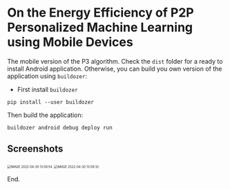 # On the Energy Efficiency of P2P Personalized Machine Learning using Mobile Devices

The mobile version of the P3 algorithm. Check the `dist` folder for a ready to install Android application. Otherwise, you can build you own version of the application using `buildozer`:

- First install `buildozer`

```
pip install --user buildozer
```

Then build the application:

```
buildozer android debug deploy run
```

## Screenshots



<img src="https://tva1.sinaimg.cn/large/e6c9d24egy1h1s1z4yldpj20gf0zk0te.jpg" alt="IMAGE 2022-04-30 13:08:54" style="zoom:50%;" />       <img src="https://tva1.sinaimg.cn/large/e6c9d24egy1h1s1zm1d2cj20gf0zk757.jpg" alt="IMAGE 2022-04-30 13:09:32" style="zoom:50%;" />

End.